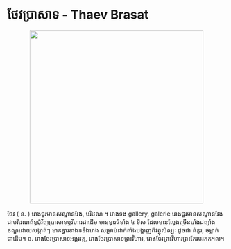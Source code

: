 # ថែវប្រាសាទ - Thaev Brasat
<p align="center">
  <img src="https://3.bp.blogspot.com/-jLT6RlTNAxQ/VvlISb5NTdI/AAAAAAAADjE/iJKrHwk4jvcX7liPHvR6avNei3xdicxaw/s1600/%25E1%259E%258F%25E1%259E%25BE%25E1%259E%2585%25E1%259E%2598%25E1%259F%2592%25E1%259E%259B%25E1%259E%25B6%25E1%259E%2580%25E1%259F%258B%25E1%259E%2595%25E1%259F%2592%25E1%259E%2593%25E1%259F%2582%25E1%259E%2580%25E1%259E%258E%25E1%259E%25B6%25E1%259E%2593%25E1%259F%2583%25E1%259E%2590%25E1%259F%2582%25E1%259E%259C%25E1%259E%2587%25E1%259E%25B6%25E1%259E%2593%25E1%259F%258B%25E1%259E%2591%25E1%259E%25B8%2B%25E1%259F%25A2%2B%25E1%259E%259A%25E1%259E%2594%25E1%259E%259F%25E1%259F%258B%25E1%259E%2594%25E1%259F%2592%25E1%259E%259A%25E1%259E%25B6%25E1%259E%259F%25E1%259E%25B6%25E1%259E%2591%25E1%259E%25A2%25E1%259E%2584%25E1%259F%2592%25E1%259E%2582%25E1%259E%259A%25E1%259E%259C%25E1%259E%258F%25E1%259F%2592%25E1%259E%258F%2B%25E1%259E%258F%25E1%259F%2592%25E1%259E%259A%25E1%259E%25BC%25E1%259E%259C%25E1%259E%2594%25E1%259E%25B6%25E1%259E%2593%25E1%259E%2586%25E1%259F%2592%25E1%259E%259B%25E1%259E%25B6%25E1%259E%2580%25E1%259F%258B%25E1%259E%25A1%25E1%259E%25BE%25E1%259E%2584%25E1%259E%2598%25E1%259E%25BB%25E1%259E%2593%25E1%259E%2582%25E1%259F%2581%2B%252813%2529.jpg" width="400">
</p>
<p align="left">
ថែវ ( ន. ) រោង​ជួរ​មាន​សណ្ឋាន​វែង, បរិវេណ ។ រោងទង gallery, galerie រោងជួរមានសណ្ឋានវែង ជាបរិវេណព័ទ្ធជុំវិញប្រាសាទឬវិហារជាដើម មានទ្វារធំទាំង ៤ ទិស ដែលមានល្វែងច្រើនបាំងជញ្ជាំងខណ្ឌដោយសង្កាត់ៗ មានទ្វារខាងទទឹងរោង សម្រាប់ដាក់តាំងបង្ហាញពីវត្ថុសិល្បៈ ដូចជា គំនូរ, ចម្លាក់ជាដើម។ ឧ. រោងថែវប្រាសាទអង្គរវត្ត, រោងថែវប្រាសាទព្រះវិហារ, រោងថែវព្រះវិហារព្រះកែវមរកត។ល។ 
</p>
